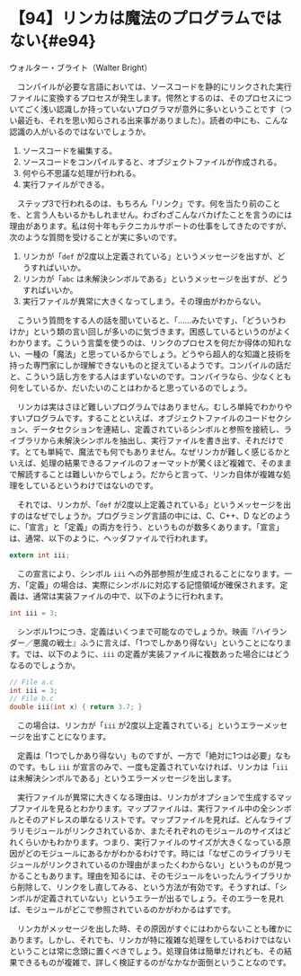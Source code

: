 # 【94】リンカは魔法のプログラムではない{#e94}

<div class="author">ウォルター・ブライト（Walter Bright）</div>

　コンパイルが必要な言語においては、ソースコードを静的にリンクされた実行ファイルに変換するプロセスが発生します。愕然とするのは、そのプロセスについてごく浅い認識しか持っていないプログラマが意外に多いということです（つい最近も、それを思い知らされる出来事がありました）。読者の中にも、こんな認識の人がいるのではないでしょうか。

1. ソースコードを編集する。
2. ソースコードをコンパイルすると、オブジェクトファイルが作成される。
3. 何やら不思議な処理が行われる。
4. 実行ファイルができる。

　ステップ3で行われるのは、もちろん「リンク」です。何を当たり前のことを、と言う人もいるかもしれません。わざわざこんなバカげたことを言うのには理由があります。私は何十年もテクニカルサポートの仕事をしてきたのですが、次のような質問を受けることが実に多いのです。

1. リンカが「`def` が2度以上定義されている」というメッセージを出すが、どうすればいいか。
2. リンカが「`abc` は未解決シンボルである」というメッセージを出すが、どうすればいいか。
3. 実行ファイルが異常に大きくなってしまう。その理由がわからない。

　こういう質問をする人の話を聞いていると、「……みたいです」、「どういうわけか」という類の言い回しが多いのに気づきます。困惑しているというのがよくわかります。こういう言葉を使うのは、リンクのプロセスを何だか得体の知れない、一種の「魔法」と思っているからでしょう。どうやら超人的な知識と技術を持った専門家にしか理解できないものと捉えているようです。コンパイルの話だと、こういう話し方をする人はまずいないのです。コンパイラなら、少なくとも何をしているか、だいたいのことはわかると思っているのでしょう。

　リンカは実はさほど難しいプログラムではありません。むしろ単純でわかりやすいプログラムです。することといえば、オブジェクトファイルのコードセクション、データセクションを連結し、定義されているシンボルと参照を接続し、ライブラリから未解決シンボルを抽出し、実行ファイルを書き出す、それだけです。とても単純で、魔法でも何でもありません。なぜリンカが難しく感じるかといえば、処理の結果できるファイルのフォーマットが驚くほど複雑で、そのままで解読することは難しいからでしょう。だからと言って、リンカ自体が複雑な処理をしているというわけではないのです。

　それでは、リンカが、「`def` が2度以上定義されている」というメッセージを出すのはなぜでしょうか。プログラミング言語の中には、C、C++、D などのように、「宣言」と「定義」の両方を行う、というものが数多くあります。「宣言」は、通常、以下のように、ヘッダファイルで行われます。

```c
extern int iii;
```

　この宣言により、シンボル `iii` への外部参照が生成されることになります。一方、「定義」の場合は、実際にシンボルに対応する記憶領域が確保されます。定義は、通常は実装ファイルの中で、以下のように行われます。

```c
int iii = 3;
```

　シンボル1つにつき、定義はいくつまで可能なのでしょうか。映画『ハイランダー／悪魔の戦士』ふうに言えば、「1つでしかあり得ない」ということになります。では、以下のように、`iii` の定義が実装ファイルに複数あった場合にはどうなるのでしょうか。

```c
// File a.c
int iii = 3;
// File b.c
double iii(int x) { return 3.7; }
```

　この場合は、リンカが「`iii` が2度以上定義されている」というエラーメッセージを出すことになります。

　定義は「1つでしかあり得ない」ものですが、一方で「絶対に1つは必要」なものです。もし `iii` が宣言のみで、一度も定義されていなければ、リンカは「`iii` は未解決シンボルである」というエラーメッセージを出します。

　実行ファイルが異常に大きくなる理由は、リンカがオプションで生成するマップファイルを見るとわかります。マップファイルは、実行ファイル中の全シンボルとそのアドレスの単なるリストです。マップファイルを見れば、どんなライブラリモジュールがリンクされているか、またそれぞれのモジュールのサイズはどれくらいかもわかります。つまり、実行ファイルのサイズが大きくなっている原因がどのモジュールにあるかがわかるわけです。時には「なぜこのライブラリモジュールがリンクされているのか理由がまったくわからない」というものが見つかることもあります。理由を知るには、そのモジュールをいったんライブラリから削除して、リンクをし直してみる、という方法が有効です。そうすれば、「シンボルが定義されていない」というエラーが出るでしょう。そのエラーを見れば、モジュールがどこで参照されているのかがわかるはずです。

　リンカがメッセージを出した時、その原因がすぐにはわからないことも確かにあります。しかし、それでも、リンカが特に複雑な処理をしているわけではないということは常に念頭に置くべきでしょう。処理自体は簡単だけれども、その結果できるものが複雑で、詳しく検証するのがなかなか面倒ということなのです。
